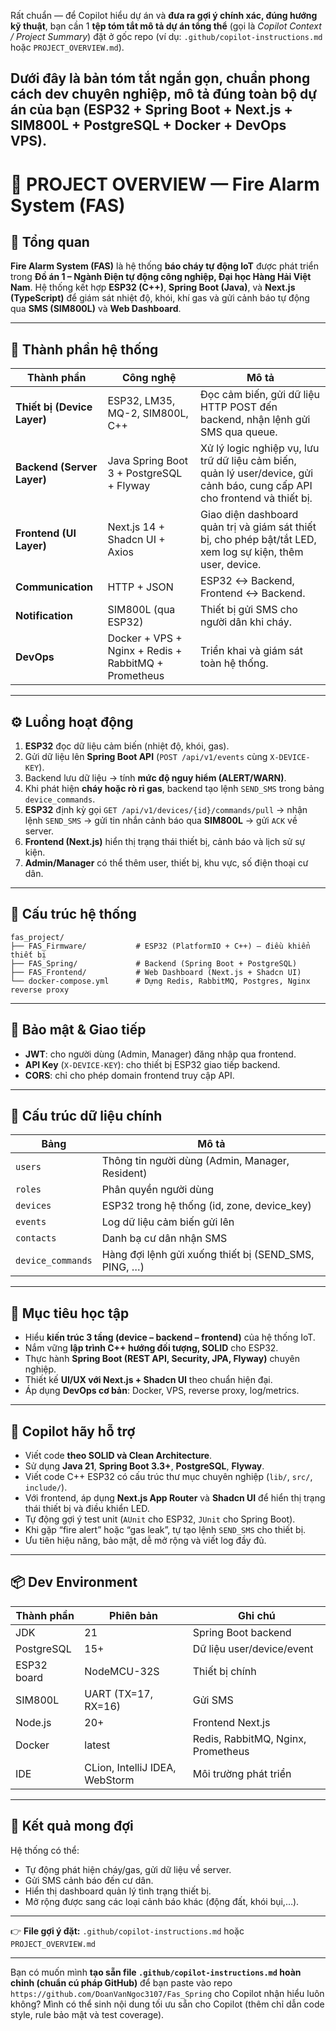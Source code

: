 Rất chuẩn — để Copilot hiểu dự án và **đưa ra gợi ý chính xác, đúng hướng kỹ thuật**, bạn cần 1 **tệp tóm tắt mô tả dự án tổng thể** (gọi là *Copilot Context / Project Summary*) đặt ở gốc repo (ví dụ: `.github/copilot-instructions.md` hoặc `PROJECT_OVERVIEW.md`).

## Dưới đây là bản tóm tắt ngắn gọn, **chuẩn phong cách dev chuyên nghiệp**, mô tả đúng toàn bộ dự án của bạn (ESP32 + Spring Boot + Next.js + SIM800L + PostgreSQL + Docker + DevOps VPS).

# 🧩 PROJECT OVERVIEW — Fire Alarm System (FAS)

## 🎯 Tổng quan

**Fire Alarm System (FAS)** là hệ thống **báo cháy tự động IoT** được phát triển trong **Đồ án 1 – Ngành Điện tự động công nghiệp, Đại học Hàng Hải Việt Nam**.
Hệ thống kết hợp **ESP32 (C++)**, **Spring Boot (Java)**, và **Next.js (TypeScript)** để giám sát nhiệt độ, khói, khí gas và gửi cảnh báo tự động qua **SMS (SIM800L)** và **Web Dashboard**.

---

## 🧠 Thành phần hệ thống

| Thành phần                  | Công nghệ                                            | Mô tả                                                                                                                      |
| --------------------------- | ---------------------------------------------------- | -------------------------------------------------------------------------------------------------------------------------- |
| **Thiết bị (Device Layer)** | ESP32, LM35, MQ-2, SIM800L, C++                      | Đọc cảm biến, gửi dữ liệu HTTP POST đến backend, nhận lệnh gửi SMS qua queue.                                              |
| **Backend (Server Layer)**  | Java Spring Boot 3 + PostgreSQL + Flyway             | Xử lý logic nghiệp vụ, lưu trữ dữ liệu cảm biến, quản lý user/device, gửi cảnh báo, cung cấp API cho frontend và thiết bị. |
| **Frontend (UI Layer)**     | Next.js 14 + Shadcn UI + Axios                       | Giao diện dashboard quản trị và giám sát thiết bị, cho phép bật/tắt LED, xem log sự kiện, thêm user, device.               |
| **Communication**           | HTTP + JSON                                          | ESP32 ↔ Backend, Frontend ↔ Backend.                                                                                       |
| **Notification**            | SIM800L (qua ESP32)                                  | Thiết bị gửi SMS cho người dân khi cháy.                                                                                   |
| **DevOps**                  | Docker + VPS + Nginx + Redis + RabbitMQ + Prometheus | Triển khai và giám sát toàn hệ thống.                                                                                      |

---

## ⚙️ Luồng hoạt động

1. **ESP32** đọc dữ liệu cảm biến (nhiệt độ, khói, gas).
2. Gửi dữ liệu lên **Spring Boot API** (`POST /api/v1/events` cùng `X-DEVICE-KEY`).
3. Backend lưu dữ liệu → tính **mức độ nguy hiểm (ALERT/WARN)**.
4. Khi phát hiện **cháy hoặc rò rỉ gas**, backend tạo lệnh `SEND_SMS` trong bảng `device_commands`.
5. **ESP32** định kỳ gọi `GET /api/v1/devices/{id}/commands/pull` → nhận lệnh `SEND_SMS` → gửi tin nhắn cảnh báo qua **SIM800L** → gửi `ACK` về server.
6. **Frontend (Next.js)** hiển thị trạng thái thiết bị, cảnh báo và lịch sử sự kiện.
7. **Admin/Manager** có thể thêm user, thiết bị, khu vực, số điện thoại cư dân.

---

## 🧩 Cấu trúc hệ thống

```
fas_project/
├── FAS_Firmware/           # ESP32 (PlatformIO + C++) — điều khiển thiết bị
├── FAS_Spring/             # Backend (Spring Boot + PostgreSQL)
├── FAS_Frontend/           # Web Dashboard (Next.js + Shadcn UI)
└── docker-compose.yml      # Dựng Redis, RabbitMQ, Postgres, Nginx reverse proxy
```

---

## 🔐 Bảo mật & Giao tiếp

* **JWT**: cho người dùng (Admin, Manager) đăng nhập qua frontend.
* **API Key** (`X-DEVICE-KEY`): cho thiết bị ESP32 giao tiếp backend.
* **CORS**: chỉ cho phép domain frontend truy cập API.

---

## 💾 Cấu trúc dữ liệu chính

| Bảng              | Mô tả                                                |
| ----------------- | ---------------------------------------------------- |
| `users`           | Thông tin người dùng (Admin, Manager, Resident)      |
| `roles`           | Phân quyền người dùng                                |
| `devices`         | ESP32 trong hệ thống (id, zone, device_key)          |
| `events`          | Log dữ liệu cảm biến gửi lên                         |
| `contacts`        | Danh bạ cư dân nhận SMS                              |
| `device_commands` | Hàng đợi lệnh gửi xuống thiết bị (SEND_SMS, PING, …) |

---

## 🔧 Mục tiêu học tập

* Hiểu **kiến trúc 3 tầng (device – backend – frontend)** của hệ thống IoT.
* Nắm vững **lập trình C++ hướng đối tượng, SOLID** cho ESP32.
* Thực hành **Spring Boot (REST API, Security, JPA, Flyway)** chuyên nghiệp.
* Thiết kế **UI/UX với Next.js + Shadcn UI** theo chuẩn hiện đại.
* Áp dụng **DevOps cơ bản**: Docker, VPS, reverse proxy, log/metrics.

---

## 🧠 Copilot hãy hỗ trợ

* Viết code **theo SOLID và Clean Architecture**.
* Sử dụng **Java 21**, **Spring Boot 3.3+**, **PostgreSQL**, **Flyway**.
* Viết code C++ ESP32 có cấu trúc thư mục chuyên nghiệp (`lib/`, `src/`, `include/`).
* Với frontend, áp dụng **Next.js App Router** và **Shadcn UI** để hiển thị trạng thái thiết bị và điều khiển LED.
* Tự động gợi ý test unit (`AUnit` cho ESP32, `JUnit` cho Spring Boot).
* Khi gặp “fire alert” hoặc “gas leak”, tự tạo lệnh `SEND_SMS` cho thiết bị.
* Ưu tiên hiệu năng, bảo mật, dễ mở rộng và viết log đầy đủ.

---

## 📦 Dev Environment

| Thành phần  | Phiên bản                      | Ghi chú                            |
| ----------- | ------------------------------ | ---------------------------------- |
| JDK         | 21                             | Spring Boot backend                |
| PostgreSQL  | 15+                            | Dữ liệu user/device/event          |
| ESP32 board | NodeMCU-32S                    | Thiết bị chính                     |
| SIM800L     | UART (TX=17, RX=16)            | Gửi SMS                            |
| Node.js     | 20+                            | Frontend Next.js                   |
| Docker      | latest                         | Redis, RabbitMQ, Nginx, Prometheus |
| IDE         | CLion, IntelliJ IDEA, WebStorm | Môi trường phát triển              |

---

## 🚀 Kết quả mong đợi

Hệ thống có thể:

* Tự động phát hiện cháy/gas, gửi dữ liệu về server.
* Gửi SMS cảnh báo đến cư dân.
* Hiển thị dashboard quản lý tình trạng thiết bị.
* Mở rộng được sang các loại cảnh báo khác (động đất, khói bụi,…).

---

👉 **File gợi ý đặt:**
`.github/copilot-instructions.md`
hoặc
`PROJECT_OVERVIEW.md`

---

Bạn có muốn mình **tạo sẵn file `.github/copilot-instructions.md` hoàn chỉnh (chuẩn cú pháp GitHub)** để bạn paste vào repo `https://github.com/DoanVanNgoc3107/Fas_Spring` cho Copilot nhận hiểu luôn không?
Mình có thể sinh nội dung tối ưu sẵn cho Copilot (thêm chỉ dẫn code style, rule bảo mật và test coverage).
